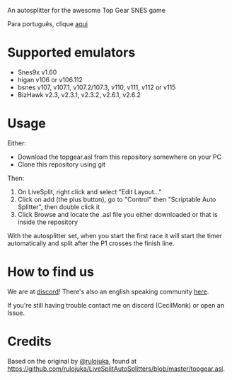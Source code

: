 An autosplitter for the awesome Top Gear SNES game

Para português, clique [aqui](https://github.com/pedro-walter/topgear-autosplitter/blob/main/README_ptbr.md)

# Supported emulators

* Snes9x v1.60
* higan v106 or v106.112
* bsnes v107, v107.1, v107.2/107.3, v110, v111, v112 or v115
* BizHawk v2.3, v2.3.1, v2.3.2, v2.6.1, v2.6.2

# Usage

Either:
- Download the topgear.asl from this repository somewhere on your PC
- Clone this repository using git

Then:
1. On LiveSplit, right click and select "Edit Layout..."
1. Click on add (the plus button), go to "Control" then "Scriptable Auto Splitter", then double click it
1. Click Browse and locate the .asl file you either downloaded or that is inside the repository

With the autosplitter set, when you start the first race it will start the timer automatically and split after the P1 crosses the finish line.

# How to find us

We are at [discord](https://discord.gg/Up8scCjkP9)! There's also an english speaking community [here](https://discord.gg/BbecSMqFeF).

If you're still having trouble contact me on discord (CecilMonk) or open an Issue.

# Credits

Based on the original by [@rulojuka](https://github.com/rulojuka), found at https://github.com/rulojuka/LiveSplitAutoSplitters/blob/master/topgear.asl.